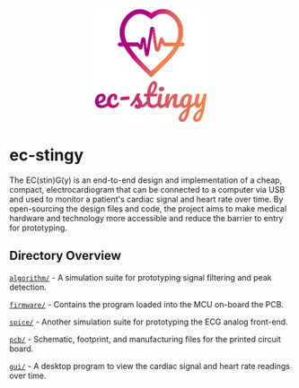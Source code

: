 <p align="center">
  <img src="https://raw.githubusercontent.com/stevefarra/ec-stingy/main/docs/visuals/logo.png" alt="Project logo" width="200">
</p>

# ec-stingy
The EC(stin)G(y) is an end-to-end design and implementation of a cheap, compact, electrocardiogram that can be connected to a computer via USB and used to monitor a patient's cardiac signal and heart rate over time. By open-sourcing the design files and code, the project aims to make medical hardware and technology more accessible and reduce the barrier to entry for prototyping. 

## Directory Overview
[`algorithm/`](algorithm/) - A simulation suite for prototyping signal filtering and peak detection.

[`firmware/`](firmware/) - Contains the program loaded into the MCU on-board the PCB.

[`spice/`](spice/) - Another simulation suite for prototyping the ECG analog front-end.

[`pcb/`](pcb/) - Schematic, footprint, and manufacturing files for the printed circuit board.

[`gui/`](gui/) - A desktop program to view the cardiac signal and heart rate readings over time.
